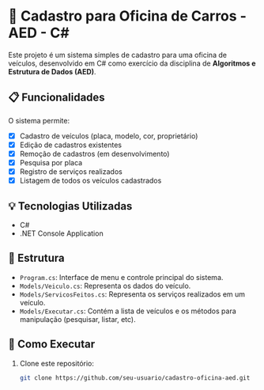 # 🚗 Cadastro para Oficina de Carros - AED - C#

Este projeto é um sistema simples de cadastro para uma oficina de veículos, desenvolvido em C# como exercício da disciplina de **Algoritmos e Estrutura de Dados (AED)**.

## 📋 Funcionalidades

O sistema permite:

- [x] Cadastro de veículos (placa, modelo, cor, proprietário)
- [x] Edição de cadastros existentes
- [x] Remoção de cadastros (em desenvolvimento)
- [x] Pesquisa por placa
- [x] Registro de serviços realizados
- [x] Listagem de todos os veículos cadastrados

## 💡 Tecnologias Utilizadas

- C#
- .NET Console Application

## 📁 Estrutura

- `Program.cs`: Interface de menu e controle principal do sistema.
- `Models/Veiculo.cs`: Representa os dados do veículo.
- `Models/ServicosFeitos.cs`: Representa os serviços realizados em um veículo.
- `Models/Executar.cs`: Contém a lista de veículos e os métodos para manipulação (pesquisar, listar, etc).

## 🧪 Como Executar

1. Clone este repositório:
   ```bash
   git clone https://github.com/seu-usuario/cadastro-oficina-aed.git
